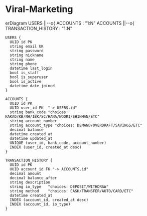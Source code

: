 # Viral-Marketing

erDiagram
    USERS ||--o{ ACCOUNTS : "1:N"
    ACCOUNTS ||--o{ TRANSACTION_HISTORY : "1:N"

    USERS {
      UUID id PK
      string email UK
      string password
      string nickname
      string name
      string phone
      datetime last_login
      bool is_staff
      bool is_superuser
      bool is_active
      datetime date_joined
    }

    ACCOUNTS {
      UUID id PK
      UUID user_id FK  "-> USERS.id"
      string bank_code "choices: KAKAO/KB/NH/IBK/SC/HANA/WOORI/SHINHAN/ETC"
      string account_number
      string account_type "choices: DEMAND/OVERDRAFT/SAVINGS/ETC"
      decimal balance
      datetime created_at
      datetime updated_at
      UNIQUE (user_id, bank_code, account_number)
      INDEX (user_id, created_at desc)
    }

    TRANSACTION_HISTORY {
      UUID id PK
      UUID account_id FK "-> ACCOUNTS.id"
      decimal amount
      decimal balance_after
      string description
      string io_type   "choices: DEPOSIT/WITHDRAW"
      string method    "choices: CASH/TRANSFER/AUTO/CARD/ETC"
      datetime created_at
      INDEX (account_id, created_at desc)
      INDEX (account_id, io_type)
    }

